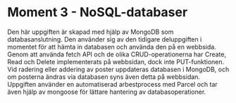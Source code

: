 # Moment 3 - NoSQL-databaser
Den här uppgiften är skapad med hjälp av MongoDB som databasanslutning.  Den använder sig av den tidigare deluppgiften i momentet för att hämta in databasen och använda den på en webbsida. Genom att använda fetch API och de olika CRUD-operationerna har Create, Read och Delete implementerats på webbsidan, dock inte PUT-funktionen. Vid radering eller addering av poster uppdateras databasen i MongoDB, och om posterna ändras via databasen syns även detta på webbsidan. Uppgiften använder en automatiserad arbestprocess med Parcel och tar även hjälp av mongoose för lättare hantering av databasoperationer.